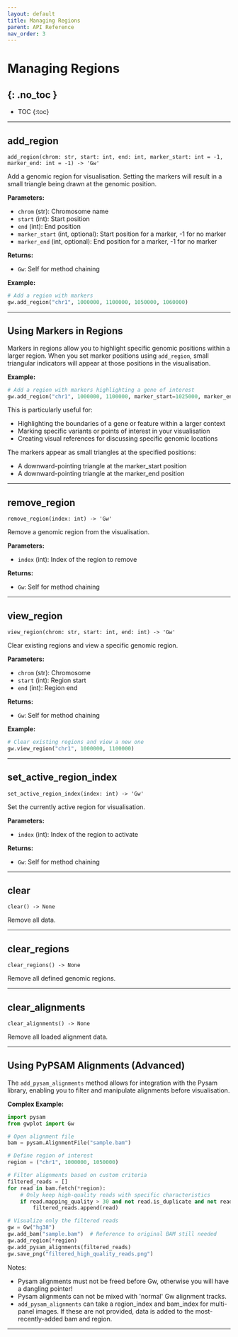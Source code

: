 ```yaml
---
layout: default
title: Managing Regions
parent: API Reference
nav_order: 3
---
```


# Managing Regions
{: .no_toc }
---

- TOC
{:toc}

---

## add_region

<div class="ml-6" markdown="1">

`add_region(chrom: str, start: int, end: int, marker_start: int = -1, marker_end: int = -1) -> 'Gw'`

Add a genomic region for visualisation. Setting the markers will result in a small triangle being drawn at
the genomic position.

**Parameters:**
- `chrom` (str): Chromosome name
- `start` (int): Start position
- `end` (int): End position
- `marker_start` (int, optional): Start position for a marker, -1 for no marker
- `marker_end` (int, optional): End position for a marker, -1 for no marker

**Returns:**
- `Gw`: Self for method chaining

**Example:**
```python
# Add a region with markers
gw.add_region("chr1", 1000000, 1100000, 1050000, 1060000)
```

</div>

---

## Using Markers in Regions

<div class="ml-6" markdown="1">

Markers in regions allow you to highlight specific genomic positions within a larger region.
When you set marker positions using `add_region`, small triangular indicators will appear
at those positions in the visualisation.

**Example:**
```python
# Add a region with markers highlighting a gene of interest
gw.add_region("chr1", 1000000, 1100000, marker_start=1025000, marker_end=1075000)
```

This is particularly useful for:
- Highlighting the boundaries of a gene or feature within a larger context
- Marking specific variants or points of interest in your visualisation
- Creating visual references for discussing specific genomic locations

The markers appear as small triangles at the specified positions:
- A downward-pointing triangle at the marker_start position
- A downward-pointing triangle at the marker_end position

</div>

---

## remove_region

<div class="ml-6" markdown="1">

`remove_region(index: int) -> 'Gw'`

Remove a genomic region from the visualisation.

**Parameters:**
- `index` (int): Index of the region to remove

**Returns:**
- `Gw`: Self for method chaining

</div>

---

## view_region

<div class="ml-6" markdown="1">

`view_region(chrom: str, start: int, end: int) -> 'Gw'`

Clear existing regions and view a specific genomic region.

**Parameters:**
- `chrom` (str): Chromosome
- `start` (int): Region start
- `end` (int): Region end

**Returns:**
- `Gw`: Self for method chaining

**Example:**
```python
# Clear existing regions and view a new one
gw.view_region("chr1", 1000000, 1100000)
```

</div>

---

## set_active_region_index

<div class="ml-6" markdown="1">

`set_active_region_index(index: int) -> 'Gw'`

Set the currently active region for visualisation.

**Parameters:**
- `index` (int): Index of the region to activate

**Returns:**
- `Gw`: Self for method chaining

</div>

---

## clear

<div class="ml-6" markdown="1">

`clear() -> None`

Remove all data.

</div>

---

## clear_regions

<div class="ml-6" markdown="1">

`clear_regions() -> None`

Remove all defined genomic regions.

</div>

---

## clear_alignments

<div class="ml-6" markdown="1">

`clear_alignments() -> None`

Remove all loaded alignment data.

</div>

---

## Using PyPSAM Alignments (Advanced)

<div class="ml-6" markdown="1">

The `add_pysam_alignments` method allows for integration with the Pysam library,
enabling you to filter and manipulate alignments before visualisation.

**Complex Example:**
```python
import pysam
from gwplot import Gw

# Open alignment file
bam = pysam.AlignmentFile("sample.bam")

# Define region of interest
region = ("chr1", 1000000, 1050000)

# Filter alignments based on custom criteria
filtered_reads = []
for read in bam.fetch(*region):
    # Only keep high-quality reads with specific characteristics
    if read.mapping_quality > 30 and not read.is_duplicate and not read.is_secondary:
        filtered_reads.append(read)

# Visualize only the filtered reads
gw = Gw("hg38")
gw.add_bam("sample.bam")  # Reference to original BAM still needed
gw.add_region(*region)
gw.add_pysam_alignments(filtered_reads)
gw.save_png("filtered_high_quality_reads.png")
```
Notes:
- Pysam alignments must not be freed before Gw, otherwise you will have a dangling pointer!
- Pysam alignments can not be mixed with 'normal' Gw alignment tracks.
- `add_pysam_alignments` can take a region_index and bam_index for multi-panel images. If these are not provided, data is added to the most-recently-added bam and region.

</div>

---